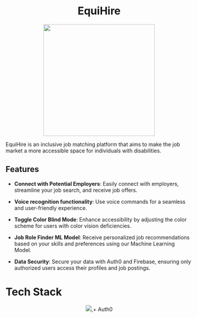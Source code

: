 
<div align='center'>
  <h1>EquiHire</h1>
  <img src = "https://github.com/vaishnavi-3969/All-In-Hackathon/assets/69362333/6518d05b-cb26-40b2-b671-668a3b8aa82a" width="300px">
</div>

EquiHire is an inclusive job matching platform that aims to make the job market a more accessible space for individuals with disabilities.

## Features

- **Connect with Potential Employers**: Easily connect with employers, streamline your job search, and receive job offers.

- **Voice recognition functionality**: Use voice commands for a seamless and user-friendly experience.

- **Toggle Color Blind Mode**:  Enhance accessibility by adjusting the color scheme for users with color vision deficiencies.

- **Job Role Finder ML Model**: Receive personalized job recommendations based on your skills and preferences using our Machine Learning Model.

- **Data Security**: Secure your data with Auth0 and Firebase, ensuring only authorized users access their profiles and job postings.

<h1>Tech Stack</h1>
<p align="center">
  <a href="https://skillicons.dev">
    <img src="https://skillicons.dev/icons?i=react,tailwind,firebase,git,github" />
  </a>
  + Auth0
</p>
